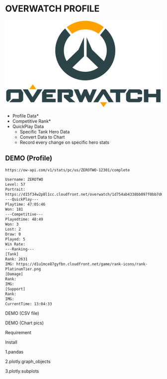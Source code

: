 # OVERWATCH PROFILE

<p align=center><img src="Overwatch-Logo.png"></img></p>

* Profile Data*
* Competitive Rank*
* QuickPlay Data
  * Specific Tank Hero Data
  * Convert Data to Chart
  * Record every change on specific hero stats

## DEMO (Profile)
```
https://ow-api.com/v1/stats/pc/us/ZEROTWO-12301/complete
```
```csv
Username: ZEROTWO
Level: 57
Portrait: https://d15f34w2p8l1cc.cloudfront.net/overwatch/1d754ab4338bb097f0bb7d69fe4f14c41599bc5b3ea5fa21fef68a5a1b4f9796.png
---QuickPlay---
Playtime: 47:05:46
Won: 181
---Competitive---
Playedtime: 48:49
Won: 3
Lost: 2
Draw: 0
Played: 5
Win Rate: 
---Ranking---
[Tank]
Rank: 2631
IMG: https://d1u1mce87gyfbn.cloudfront.net/game/rank-icons/rank-PlatinumTier.png
[Damage]
Rank: 
IMG: 
[Support]
Rank: 
IMG: 
CurrentTime: 13:04:33
```



DEMO (CSV file)






DEMO (Chart pics)





Requirement

Install

1.pandas

2.plotly.graph_objects

3.plotly.subplots


